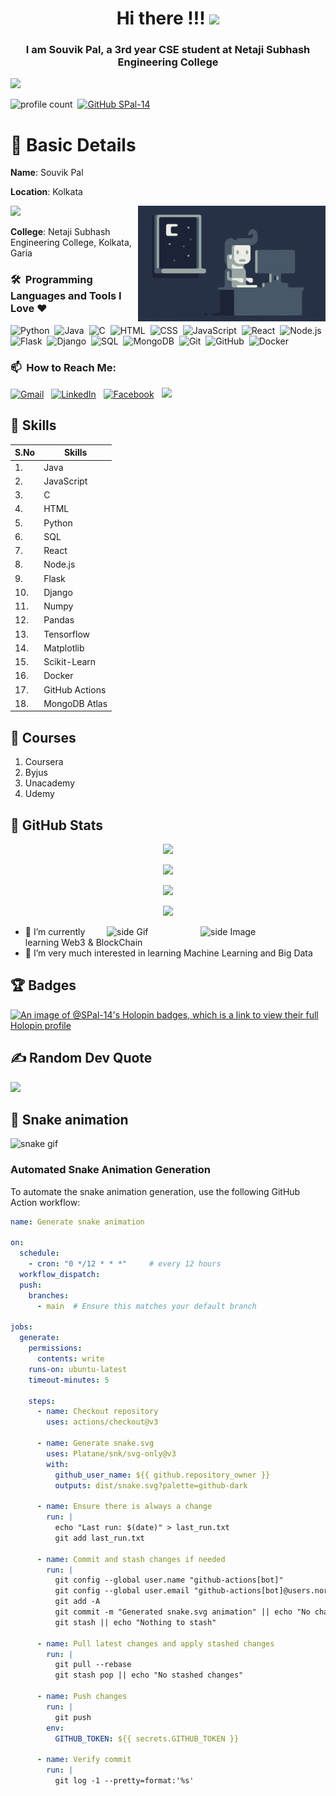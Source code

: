 <h1 align="center">  
  Hi there !!! <img src="https://github.com/sciencepal/sciencepal/blob/master/assets/Hi.gif" width="29px">
</h1>
<h3 align="center">I am Souvik Pal, a 3rd year CSE student at Netaji Subhash Engineering College</h3>

![](https://github.com/halfrost/halfrost/blob/master/icons/header_.png)

![profile count](https://komarev.com/ghpvc/?username=SPal-14&color=blue)&nbsp;
[![GitHub SPal-14](https://img.shields.io/github/followers/SPal-14?label=follow&style=social)](https://github.com/SPal-14)&nbsp;

# 💠 Basic Details
**Name**: Souvik Pal

**Location**: Kolkata

<img alt="Night Coding" src="https://raw.githubusercontent.com/AVS1508/AVS1508/master/assets/Night-Coding.gif" align="right"/>

<img src="https://img.icons8.com/bubbles/100/000000/kolkata.png"/>

**College**: Netaji Subhash Engineering College, Kolkata, Garia

### 🛠 &nbsp;Programming Languages and Tools I Love ❤️

![Python](https://img.shields.io/badge/-Python-05122A?style=flat&logo=python)&nbsp;
![Java](https://img.shields.io/badge/-Java-05122A?style=flat&logo=Java&logoColor=FFA518)&nbsp;
![C](https://img.shields.io/badge/-C-05122A?style=flat&logo=C&logoColor=A8B9CC)&nbsp;
![HTML](https://img.shields.io/badge/-HTML-05122A?style=flat&logo=HTML5)&nbsp;
![CSS](https://img.shields.io/badge/-CSS-05122A?style=flat&logo=CSS3&logoColor=1572B6)&nbsp;
![JavaScript](https://img.shields.io/badge/-JavaScript-05122A?style=flat&logo=JavaScript)&nbsp;
![React](https://img.shields.io/badge/-React-05122A?style=flat&logo=React)&nbsp;
![Node.js](https://img.shields.io/badge/-Node.js-05122A?style=flat&logo=Node.js)&nbsp;
![Flask](https://img.shields.io/badge/-Flask-05122A?style=flat&logo=Flask)&nbsp;
![Django](https://img.shields.io/badge/-Django-05122A?style=flat&logo=Django)&nbsp;
![SQL](https://img.shields.io/badge/-SQL-05122A?style=flat&logo=MySQL)&nbsp;
![MongoDB](https://img.shields.io/badge/-MongoDB-05122A?style=flat&logo=MongoDB)&nbsp;
![Git](https://img.shields.io/badge/-Git-05122A?style=flat&logo=git)&nbsp;
![GitHub](https://img.shields.io/badge/-GitHub-05122A?style=flat&logo=github)&nbsp;
![Docker](https://img.shields.io/badge/-Docker-05122A?style=flat&logo=docker)&nbsp;

### 📫 &nbsp;How to Reach Me:
<a href="mailto:kolkatasouvik1@gmail.com"><img alt="Gmail" src="https://img.shields.io/badge/Gmail-D14836?style=flat&logo=gmail&logoColor=white" /></a> &nbsp;
<a href="https://www.linkedin.com/in/souvik-pal-7abbb7234/"><img alt="LinkedIn" src="https://img.shields.io/badge/LinkedIn-0077B5?style=flat&logo=linkedin&logoColor=white" /></a> &nbsp;
<a href="https://facebook.com/souvik.pal.75098364"><img alt="Facebook" src="https://img.shields.io/badge/Facebook-1877F2?style=flat&logo=facebook&logoColor=white" /></a> &nbsp;
[![](https://img.shields.io/badge/-@Souvik-%23181717?style=flat-square&logo=github)](https://github.com/SPal-14)

## 💠 Skills
| S.No | Skills |
| --- | --- |
| 1. | Java |
| 2. | JavaScript |
| 3. | C |
| 4. | HTML |
| 5. | Python |
| 6. | SQL |
| 7. | React |
| 8. | Node.js |
| 9. | Flask |
| 10. | Django |
| 11. | Numpy |
| 12. | Pandas |
| 13. | Tensorflow |
| 14. | Matplotlib |
| 15. | Scikit-Learn |
| 16. | Docker |
| 17. | GitHub Actions |
| 18. | MongoDB Atlas |

## 💠 Courses
1. Coursera
2. Byjus
3. Unacademy
4. Udemy

## 💠 GitHub Stats
<p align="center">
  <a href="https://github.com/SPal-14">
    <img height="180em" src="https://github-readme-stats-eight-theta.vercel.app/api?username=SPal-14&show_icons=true&theme=algolia"/> 
  </a>
</p>

<p align="center">
  <a href="https://github.com/SPal-14">
    <img height="180em" src="https://github-readme-streak-stats.herokuapp.com?user=SPal-14&theme=cobalt&date_format=j%20M%5B%20Y%5D&background=000000&border=7536B2&stroke=9243DD&ring=89502D&fire=FF9554&currStreakNum=D280FF&sideNums=BC52FF&currStreakLabel=64EAE2&sideLabels=48A8A2&dates=A42EE5"/>
  </a>
</p>

<p align="center">
  <a href="https://github.com/SPal-14">
    <img height="180em" src="https://github-profile-trophy.vercel.app/?username=SPal-14&theme=onedark&no-frame=true&no-bg=true&margin-w=4&column=5"/>
  </a>
</p>

<p align="center">
  <a href="https://github.com/SPal-14">
    <img height="180em" src="https://github-readme-stats.vercel.app/api/top-langs/?username=SPal-14&layout=compact&theme=algolia"/>
  </a>
</p>

<img src="https://github.com/sciencepal/sciencepal/blob/master/assets/life_balance.gif" alt="side Image" align="right" width="200" height="auto" />
<a href="https://ko-fi.com/sciencepal"> <img src="https://media3.giphy.com/media/ZEB6yFbLnhyQf7g3hn/giphy.gif" alt="side Gif" align="right" width="150" height="auto"/> </a>

- 🔭 I’m currently learning Web3 & BlockChain
- 🌱 I’m very much interested in learning Machine Learning and Big Data

## 🏆 Badges
[![An image of @SPal-14's Holopin badges, which is a link to view their full Holopin profile](https://holopin.me/SPal-14)](https://holopin.io/@SPal-14)

## ✍️ Random Dev Quote
![](https://quotes-github-readme.vercel.app/api?type=horizontal&theme=dark)

## 🐍 Snake animation

![snake gif](https://github.com/SPal-14/SPal-14/blob/output/github-contribution-grid-snake.svg)

### Automated Snake Animation Generation
To automate the snake animation generation, use the following GitHub Action workflow:

```yaml
name: Generate snake animation

on:
  schedule:
    - cron: "0 */12 * * *"     # every 12 hours
  workflow_dispatch:
  push:
    branches:
      - main  # Ensure this matches your default branch

jobs:
  generate:
    permissions:
      contents: write
    runs-on: ubuntu-latest
    timeout-minutes: 5

    steps:
      - name: Checkout repository
        uses: actions/checkout@v3

      - name: Generate snake.svg
        uses: Platane/snk/svg-only@v3
        with:
          github_user_name: ${{ github.repository_owner }}
          outputs: dist/snake.svg?palette=github-dark

      - name: Ensure there is always a change
        run: |
          echo "Last run: $(date)" > last_run.txt
          git add last_run.txt

      - name: Commit and stash changes if needed
        run: |
          git config --global user.name "github-actions[bot]"
          git config --global user.email "github-actions[bot]@users.noreply.github.com"
          git add -A
          git commit -m "Generated snake.svg animation" || echo "No changes to commit"
          git stash || echo "Nothing to stash"

      - name: Pull latest changes and apply stashed changes
        run: |
          git pull --rebase
          git stash pop || echo "No stashed changes"

      - name: Push changes
        run: |
          git push
        env:
          GITHUB_TOKEN: ${{ secrets.GITHUB_TOKEN }}

      - name: Verify commit
        run: |
          git log -1 --pretty=format:'%s'
